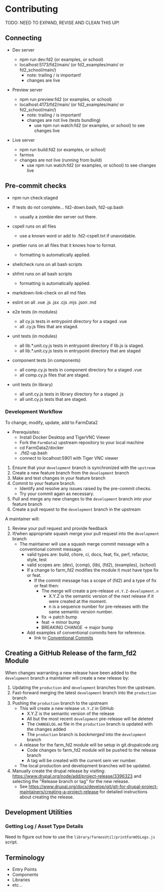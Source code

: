 # Contributing

TODO: NEED TO EXPAND, REVISE AND CLEAN THIS UP!

## Connecting

- Dev server

  - npm run dev:fd2 (or examples, or school)
  - localhost:5173/fd2/main/ (or fd2_examples/main/ or fd2_school/main/)
    - note: trailing / is important!
    - changes are live

- Preview server

  - npm run preview:fd2 (or examples, or school)
  - localhost:4173/fd2/main/ (or fd2_examples/main/ or fd2_school/main/)
    - note: trailing / is important!
    - changes are not live (tests bundling)
      - use npm run watch:fd2 (or examples, or school) to see changes live

- Live server

  - npm run build:fd2 (or examples, or school)
  - farmos
  - changes are not live (running from build)
    - use npm run watch:fd2 (or examples, or school) to see changes live

## Pre-commit checks

- npm run check:staged
- If tests do not complete... fd2-down.bash, fd2-up.bash

  - usually a zombie dev server out there.

- cspell runs on all files
  - use a known word or add to .fd2-cspell.txt if unavoidable.
- prettier runs on all files that it knows how to format.
  - formatting is automatically applied.
- shellcheck runs on all bash scripts
- shfmt runs on all bash scripts
  - formatting is automatically applied.
- markdown-link-check on all md files
- eslint on all .vue .js .jsx .cjs .mjs .json .md
- e2e tests (in modules)
  - all cy.js tests in entrypoint directory for a staged .vue
  - all .cy.js files that are staged.
- unit tests (in modules)
  - all lib.\*.unit.cy.js tests in entrypoint directory if lib.js is staged.
  - all lib.\*.unit.cy.js tests in entrypoint directory that are staged
- component tests (in components)
  - all comp.cy.js tests in component directory for a staged .vue
  - all comp.cy.js files that are staged.
- unit tests (in library)
  - all unit.cy.js tests in library directory for a staged .js
  - all unit.cy.js tests that are staged.

### Development Workflow

To change, modify, update, add to FarmData2

- Prerequisites:
  - Install Docker Desktop and TigerVNC Viewer
  - Fork the `FarmData2` upstream repository to your local machine
  - cd FarmData2/docker
  - ./fd2-up.bash
  - connect to localhost:5901 with Tiger VNC viewer

1. Ensure that your `development` branch is synchronized with the `upstream`
2. Create a new feature branch from the `development` branch
3. Make and test changes in your feature branch
4. Commit to your feature branch.
   - Identify and resolve any issues raised by the pre-commit checks.
   - Try your commit again as necessary.
5. Pull and merge any new changes to the `development` branch into your feature branch
6. Create a pull request to the `development` branch in the upstream

A maintainer will:

1. Review your pull request and provide feedback
2. If/when appropriate squash merge your pull request into the `development` branch
   - The maintainer will use a squash merge commit message with a conventional commit message.
     - valid types are: build, chore, ci, docs, feat, fix, perf, refactor, style, test
     - valid scopes are: (dev), (comp), (lib), (fd2), (examples), (school)
     - If a change to farm_fd2 modifies the module it must have type fix or feat.
       - If the commit message has a scope of (fd2) and a type of fix or feat then:
         - The merge will create a pre-release `vX.Y.Z-development.n`
           - X.Y.Z is the semantic version of the next release if it were created at the moment.
           - n is a sequence number for pre-releases with the same semantic version number.
         - fix -> patch bump
         - feat -> minor bump
         - BREAKING CHANGE -> major bump
     - Add examples of conventional commits here for reference.
       - link to [Conventional Commits](https://www.conventionalcommits.org/en/v1.0.0/)

## Creating a GitHub Release of the farm_fd2 Module

When changes warranting a new release have been added to the `development` branch a maintainer will create a new release by:

1. Updating the `production` and `development` branches from the upstream.
2. Fast-forward merging the latest `development` branch into the `production` branch
3. Pushing the `production` branch to the upstream
   - This will create a new release `vX.Y.Z` in GitHub
     - X.Y.Z is the semantic version of the release
     - All but the most recent `development` pre-release will be deleted
     - The `CHANGELOG.md` file in the `production` branch is updated with the changes added
     - The `production` branch is _backmerged_ into the `development` branch
   - A release for the farm_fd2 module will be setup in git.drupalcode.org
     - Code changes to farm_fd2 module will be pushed to the release branch
     - A tag will be created with the current sem ver number.
   - The local production and development branches will be updated.
4. Manually create the drupal release by visiting: <https://www.drupal.org/node/add/project-release/3396323> and selecting the "Release branch or tag" for the new release.
   - See <https://www.drupal.org/docs/develop/git/git-for-drupal-project-maintainers/creating-a-project-release> for detailed instructions about creating the release.

## Development Utilities

### Getting Log / Asset Type Details

Need to figure out how to use the `library/farmosUtil/printFarmOSLogs.js` script.

## Terminology

- Entry Points
- Components
- Libraries
- etc...
